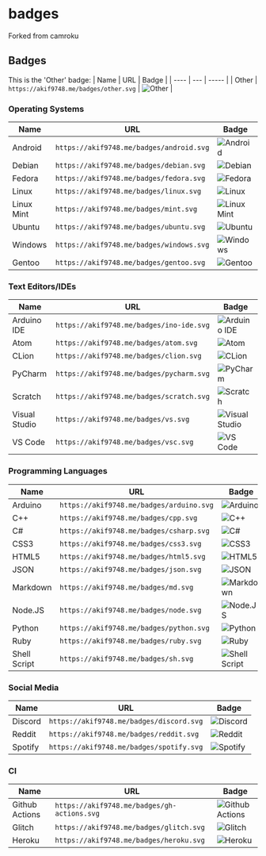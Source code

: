 # badges
Forked from camroku

## Badges
This is the 'Other' badge:
| Name | URL | Badge |
| ---- | --- | ----- |
| Other | `https://akif9748.me/badges/other.svg` | ![Other](https://akif9748.me/badges/other.svg) |

<!-- If you're adding something, make sure it's in the right position alphabetically -->
### Operating Systems
| Name | URL | Badge |
| ---- | --- | ----- |
| Android | `https://akif9748.me/badges/android.svg` | ![Android](https://akif9748.me/badges/android.svg) |
| Debian | `https://akif9748.me/badges/debian.svg` | ![Debian](https://akif9748.me/badges/debian.svg) |
| Fedora | `https://akif9748.me/badges/fedora.svg` | ![Fedora](https://akif9748.me/badges/fedora.svg) |
| Linux | `https://akif9748.me/badges/linux.svg` | ![Linux](https://akif9748.me/badges/linux.svg) |
| Linux Mint | `https://akif9748.me/badges/mint.svg` | ![Linux Mint](https://akif9748.me/badges/mint.svg) |
| Ubuntu | `https://akif9748.me/badges/ubuntu.svg` | ![Ubuntu](https://akif9748.me/badges/ubuntu.svg) |
| Windows | `https://akif9748.me/badges/windows.svg` | ![Windows](https://akif9748.me/badges/windows.svg) |
| Gentoo | `https://akif9748.me/badges/gentoo.svg` | ![Gentoo](https://akif9748.me/badges/gentoo.svg) |

### Text Editors/IDEs
| Name | URL | Badge |
| ---- | --- | ----- |
| Arduino IDE | `https://akif9748.me/badges/ino-ide.svg` | ![Arduino IDE](https://akif9748.me/badges/ino-ide.svg) |
| Atom | `https://akif9748.me/badges/atom.svg` | ![Atom](https://akif9748.me/badges/atom.svg) |
| CLion | `https://akif9748.me/badges/clion.svg` | ![CLion](https://akif9748.me/badges/clion.svg) |
| PyCharm | `https://akif9748.me/badges/pycharm.svg` | ![PyCharm](https://akif9748.me/badges/pycharm.svg) |
| Scratch | `https://akif9748.me/badges/scratch.svg` | ![Scratch](https://akif9748.me/badges/scratch.svg) |
| Visual Studio | `https://akif9748.me/badges/vs.svg` | ![Visual Studio](https://akif9748.me/badges/vs.svg) |
| VS Code | `https://akif9748.me/badges/vsc.svg` | ![VS Code](https://akif9748.me/badges/vsc.svg) |

### Programming Languages
| Name | URL | Badge |
| ---- | --- | ----- |
| Arduino | `https://akif9748.me/badges/arduino.svg` | ![Arduino](https://akif9748.me/badges/arduino.svg) |
| C++ | `https://akif9748.me/badges/cpp.svg` | ![C++](https://akif9748.me/badges/cpp.svg) |
| C# | `https://akif9748.me/badges/csharp.svg` | ![C#](https://akif9748.me/badges/csharp.svg) |
| CSS3 | `https://akif9748.me/badges/css3.svg` | ![CSS3](https://akif9748.me/badges/css3.svg) |
| HTML5 | `https://akif9748.me/badges/html5.svg` | ![HTML5](https://akif9748.me/badges/html5.svg) |
| JSON | `https://akif9748.me/badges/json.svg` | ![JSON](https://akif9748.me/badges/json.svg) |
| Markdown | `https://akif9748.me/badges/md.svg` | ![Markdown](https://akif9748.me/badges/md.svg) |
| Node.JS | `https://akif9748.me/badges/node.svg` | ![Node.JS](https://akif9748.me/badges/node.svg) |
| Python | `https://akif9748.me/badges/python.svg` | ![Python](https://akif9748.me/badges/python.svg) |
| Ruby | `https://akif9748.me/badges/ruby.svg` | ![Ruby](https://akif9748.me/badges/ruby.svg) |
| Shell Script | `https://akif9748.me/badges/sh.svg` | ![Shell Script](https://akif9748.me/badges/sh.svg) |

### Social Media
| Name | URL | Badge |
| ---- | --- | ----- |
| Discord | `https://akif9748.me/badges/discord.svg` | ![Discord](https://akif9748.me/badges/discord.svg) |
| Reddit | `https://akif9748.me/badges/reddit.svg` | ![Reddit](https://akif9748.me/badges/reddit.svg) |
| Spotify | `https://akif9748.me/badges/spotify.svg` | ![Spotify](https://akif9748.me/badges/spotify.svg) |

### CI
| Name | URL | Badge |
| ---- | --- | ----- |
| Github Actions | `https://akif9748.me/badges/gh-actions.svg` | ![Github Actions](https://akif9748.me/badges/gh-actions.svg) |
| Glitch | `https://akif9748.me/badges/glitch.svg` | ![Glitch](https://akif9748.me/badges/glitch.svg) |
| Heroku | `https://akif9748.me/badges/heroku.svg` | ![Heroku](https://akif9748.me/badges/heroku.svg) |

